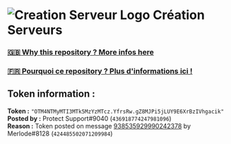# ![Creation Serveur Logo](https://i.imgur.com/XnmWmaA.png) Création Serveurs

### [🇬🇧 Why this repository ? More infos here](https://github.com/Creation-Serveurs/token-reset/blob/main/README.md)

### [🇫🇷 Pourquoi ce repository ? Plus d'informations ici !](https://github.com/Creation-Serveurs/token-reset/blob/main/FR_README.md)

## Token information :
**Token :** `"OTM4NTMyMTI3MTk5MzYzMTcz.YfrsRw.gZ8MJPi5jLUY9E6XrBzIVhgacik"`\
**Posted by :** Protect Support#9040 (`436918774247981096`)\
**Reason :** Token posted on message [938535929990242378](https://discord.com/channels/835179952500113459/881108454226399292/938535929990242378) by Merlode#8128 (`424485502071209984`)